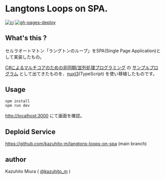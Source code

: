 Langtons Loops on SPA.
==========================

[![ci](https://github.com/kazuhito-m/langtons-loops-on-spa/actions/workflows/ci.yml/badge.svg)](https://github.com/kazuhito-m/langtons-loops-on-spa/actions/workflows/ci.yml) [![gh-pages-deploy](https://github.com/kazuhito-m/langtons-loops-on-spa/actions/workflows/deploy.yml/badge.svg)](https://github.com/kazuhito-m/langtons-loops-on-spa/actions/workflows/deploy.yml)

## What's this ?

セルラオートマトン「ラングトンのループ」をSPA(Single Page Application)として実装したもの。

[C#によるマルチコアのための非同期/並列処理プログラミング](https://www.amazon.co.jp/dp/4774158283) の [サンプルプログラム](https://gihyo.jp/book/2013/978-4-7741-5828-0/support) として出てきたものを、[nuxt3](https://v3.nuxtjs.org/)(TypeScript) を使い移植したものです。 

## Usage

```bash
npm install
npm run dev
```

<http://localhost:3000> にて画面を確認。

## Deploid Service

<https://github.com/kazuhito-m/langtons-loops-on-spa> (main branch)

## author

Kazuhito Miura ( [@kazuhito_m](https://twitter.com/kazuhito_m "kazuhito_m on Twitter") )
